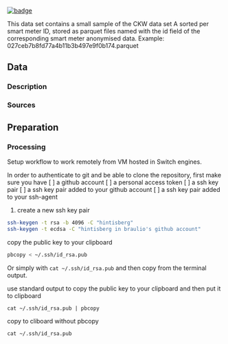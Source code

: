 <a className="gh-badge" href="https://datahub.io/@brauliobarahona/CKW_smart_meter_data?_gl=1*bvkdbm*_ga*MTI5ODg4NTcwNy4xNzU4NzI0Mjg5*_ga_R6X92HM43Q*czE3NTkxNzc1NDUkbzEwJGcxJHQxNzU5MTc3ODg3JGo2MCRsMCRoMA.."><img src="https://badgen.net/badge/icon/View%20on%20datahub.io/orange?icon=https://datahub.io/datahub-cube-badge-icon.svg&label&scale=1.25" alt="badge" /></a>

This data set contains a small sample of the CKW data set A sorted per smart meter ID, stored as parquet files named with the id field of the corresponding smart meter anonymised data. Example: 027ceb7b8fd77a4b11b3b497e9f0b174.parquet

## Data

### Description

### Sources

## Preparation

### Processing

Setup workflow to work remotely from VM hosted in Switch engines.

In order to authenticate to git and be able to clone the repository, first make sure you have
[ ] a github account
[ ] a personal access token
[ ] a ssh key pair
[ ] a ssh key pair added to your github account
[ ] a ssh key pair added to your ssh-agent

1. create a new ssh key pair
```bash
ssh-keygen -t rsa -b 4096 -C "hintisberg"
ssh-keygen -t ecdsa -C "hintisberg in braulio's github account"
````

copy the public key to your clipboard

```bash
pbcopy < ~/.ssh/id_rsa.pub
```

Or simply with `cat ~/.ssh/id_rsa.pub` and then copy from the terminal output.

use standard output to copy the public key to your clipboard and then put it to clipboard

```
cat ~/.ssh/id_rsa.pub | pbcopy
```

copy to cliboard without pbcopy

```
cat ~/.ssh/id_rsa.pub
```

